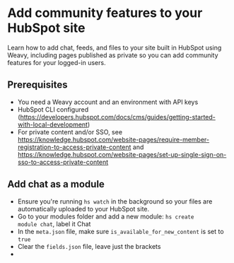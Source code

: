 # Add community features to your HubSpot site
Learn how to add chat, feeds, and files to your site built in HubSpot using Weavy, including pages published as private so you can add community features for your logged-in users.

## Prerequisites
* You need a Weavy account and an environment with API keys
* HubSpot CLI configured (https://developers.hubspot.com/docs/cms/guides/getting-started-with-local-development)
* For private content and/or SSO, see https://knowledge.hubspot.com/website-pages/require-member-registration-to-access-private-content and https://knowledge.hubspot.com/website-pages/set-up-single-sign-on-sso-to-access-private-content

## Add chat as a module
* Ensure you're running <code>hs watch</code> in the background so your files are automatically uploaded to your HubSpot site.
* Go to your modules folder and add a new module: <code>hs create module chat</code>, label it Chat
* In the <code>meta.json</code> file, make sure <code>is_available_for_new_content</code> is set to <code>true</code>
* Clear the <code>fields.json</code> file, leave just the brackets
* 
